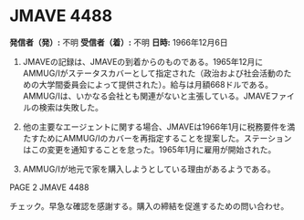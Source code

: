 # JMAVE 4488

**発信者（発）:** 不明
**受信者（着）:** 不明
**日時:** 1966年12月6日

1. JMAVEの記録は、JMAVEの到着からのものである。1965年12月にAMMUG/Iがステータスカバーとして指定された（政治および社会活動のための大学間委員会によって提供された）。給与は月額668ドルである。AMMUG/Iは、いかなる会社とも関連がないと主張している。JMAVEファイルの検索は失敗した。

2. 他の主要なエージェントに関する場合、JMAVEは1966年1月に税務要件を満たすためにAMMUG/Iのカバーを再指定することを提案した。ステーションはこの変更を通知することを怠った。1965年1月に雇用が開始された。

3. AMMUG/Iが地元で家を購入しようとしている理由があるようである。

PAGE 2 JMAVE 4488

チェック。早急な確認を感謝する。購入の締結を促進するための問い合わせ。